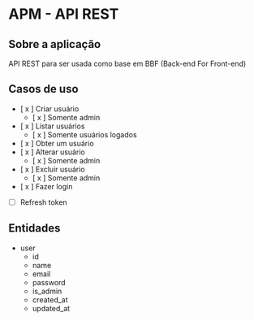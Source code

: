 # APM - API REST

## Sobre a aplicação

API REST para ser usada como base em BBF (Back-end For Front-end)

## Casos de uso

- [ x ] Criar usuário
  - [ x ] Somente admin
- [ x ] Listar usuários
  - [ x ] Somente usuários logados
- [ x ] Obter um usuário
- [ x ] Alterar usuário
  - [ x ] Somente admin
- [ x ] Excluir usuário
  - [ x ] Somente admin
- [ x ] Fazer login
- [ ] Refresh token

## Entidades

- user
  - id
  - name
  - email
  - password
  - is_admin
  - created_at
  - updated_at
